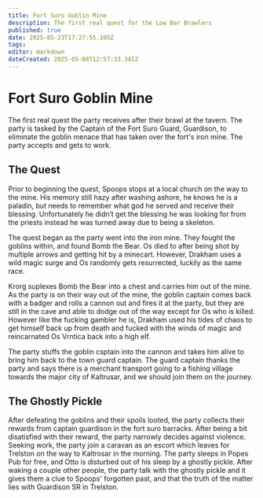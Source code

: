 ```yaml
---
title: Fort Suro Goblin Mine
description: The first real quest for the Low Bar Brawlers
published: true
date: 2025-05-23T17:27:55.105Z
tags: 
editor: markdown
dateCreated: 2025-05-08T12:57:33.341Z
---
```


# Fort Suro Goblin Mine
The first real quest the party receives after their brawl at the tavern. The party is tasked by the Captain of the Fort Suro Guard, Guardison, to eliminate the goblin menace that has taken over the fort's iron mine. The party accepts and gets to work.

## The Quest
Prior to beginning the quest, Spoops stops at a local church on the way to the mine. His memory still hazy after washing ashore, he knows he is a paladin, but needs to remember what god he served and receive their blessing. Unfortunately he didn’t get the blessing he was looking for from the priests instead he was turned away due to being a skeleton.

The quest began as the party went into the iron mine. They fought the goblins within, and found Bomb the Bear. Os died to after being shot by multiple arrows and getting hit by a minecart. However, Drakham uses a wild magic surge and Os randomly gets resurrected, luckily as the same race.

Krorg suplexes Bomb the Bear into a chest and carries him out of the mine. As the party is on their way out of the mine, the goblin captain comes back with a badger and rolls a cannon out and fires it at the party, but they are still in the cave and able to dodge out of the way except for Os who is killed. However like the fucking gambler he is, Drakham used his tides of chaos to get himself back up from death and fucked with the winds of magic and reincarnated Os Vrntica back into a high elf.



The party stuffs the goblin csptain into the cannon and takes him alive to bring him back to the town guard captain. The guard captain thanks the party and says there is a merchant transport going to a fishing village towards the major city of Kaltrusar, and we should join them on the journey.


## The Ghostly Pickle
After defeating the goblins and their spoils looted, the party collects their rewards from captain guardison in the fort suro barracks. After being a bit disatisfied with their reward, the party narrowly decides against violence. Seeking work, the party join a caravan as an escort which leaves for Trelston on the way to Kaltrosar in the morning. The party sleeps in Popes Pub for free, and Otto is disturbed out of his sleep by a ghostly pickle. After waking a couple other people, the party talk with the ghostly pickle and it gives them a clue to Spoops' forgotten past, and that the truth of the matter lies with Guardison SR in Trelston.


